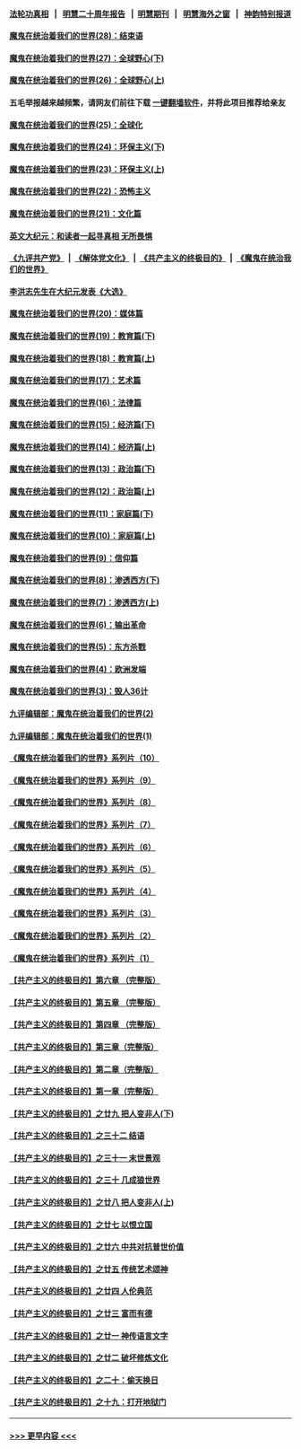 #### [法轮功真相](https://github.com/gfw-breaker/truth/blob/master/README.md?t=0) &nbsp;&nbsp;|&nbsp;&nbsp; [明慧二十周年报告](https://github.com/gfw-breaker/mh-reports/blob/master/README.md?t=0) &nbsp;&nbsp;|&nbsp;&nbsp;[明慧期刊](https://github.com/gfw-breaker/mh-qikan) &nbsp;&nbsp;|&nbsp;&nbsp; [明慧海外之窗](https://github.com/gfw-breaker/mh-news/blob/master/README.md?t=0) &nbsp;&nbsp;|&nbsp;&nbsp; [神韵特别报道](https://github.com/gfw-breaker/mh-news/blob/master/shenyun.md?t=0)
#### [魔鬼在统治着我们的世界(28)：结束语](../pages/nsc422/n10936246.md?t=07031202) 
#### [魔鬼在统治着我们的世界(27)：全球野心(下)](../pages/nsc422/n10928319.md?t=07031202) 
#### [魔鬼在统治着我们的世界(26)：全球野心(上)](../pages/nsc422/n10900318.md?t=07031202) 
#### 五毛举报越来越频繁，请网友们前往下载 [一键翻墙软件](https://github.com/gfw-breaker/ssr-accounts)，并将此项目推荐给亲友
#### [魔鬼在统治着我们的世界(25)：全球化](../pages/nsc422/n10788205.md?t=07031202) 
#### [魔鬼在统治着我们的世界(24)：环保主义(下)](../pages/nsc422/n10695307.md?t=07031202) 
#### [魔鬼在统治着我们的世界(23)：环保主义(上)](../pages/nsc422/n10688613.md?t=07031202) 
#### [魔鬼在统治着我们的世界(22)：恐怖主义](../pages/nsc422/n10614727.md?t=07031202) 
#### [魔鬼在统治着我们的世界(21)：文化篇](../pages/nsc422/n10597706.md?t=07031202) 
#### [英文大纪元：和读者一起寻真相 无所畏惧](../pages/nsc422/n12542027.md?t=07031202) 
#### [《九评共产党》](https://github.com/begood0513/9ping.md/blob/master/README.md) &nbsp;|&nbsp; [《解体党文化》](../../../../jtdwh.md/blob/master/README.md)  &nbsp;|&nbsp; [《共产主义的终极目的》](../../../../gczydzjmd.md/blob/master/README.md) &nbsp;|&nbsp; [《魔鬼在统治我们的世界》](../../../../mgztzwmdsj.md/blob/master/README.md) 
#### [李洪志先生在大纪元发表《大选》](../pages/nsc422/n12534746.md?t=07031202) 
#### [魔鬼在统治着我们的世界(20)：媒体篇](../pages/nsc422/n10586579.md?t=07031202) 
#### [魔鬼在统治着我们的世界(19)：教育篇(下)](../pages/nsc422/n10564808.md?t=07031202) 
#### [魔鬼在统治着我们的世界(18)：教育篇(上)](../pages/nsc422/n10526970.md?t=07031202) 
#### [魔鬼在统治着我们的世界(17)：艺术篇](../pages/nsc422/n10499093.md?t=07031202) 
#### [魔鬼在统治着我们的世界(16)：法律篇](../pages/nsc422/n10485969.md?t=07031202) 
#### [魔鬼在统治着我们的世界(15)：经济篇(下)](../pages/nsc422/n10469975.md?t=07031202) 
#### [魔鬼在统治着我们的世界(14)：经济篇(上)](../pages/nsc422/n10457370.md?t=07031202) 
#### [魔鬼在统治着我们的世界(13)：政治篇(下)](../pages/nsc422/n10448270.md?t=07031202) 
#### [魔鬼在统治着我们的世界(12)：政治篇(上)](../pages/nsc422/n10444576.md?t=07031202) 
#### [魔鬼在统治着我们的世界(11)：家庭篇(下)](../pages/nsc422/n10440961.md?t=07031202) 
#### [魔鬼在统治着我们的世界(10)：家庭篇(上)](../pages/nsc422/n10435448.md?t=07031202) 
#### [魔鬼在统治着我们的世界(9)：信仰篇](../pages/nsc422/n10432159.md?t=07031202) 
#### [魔鬼在统治着我们的世界(8)：渗透西方(下)](../pages/nsc422/n10429603.md?t=07031202) 
#### [魔鬼在统治着我们的世界(7)：渗透西方(上)](../pages/nsc422/n10426013.md?t=07031202) 
#### [魔鬼在统治着我们的世界(6)：输出革命](../pages/nsc422/n10421536.md?t=07031202) 
#### [魔鬼在统治着我们的世界(5)：东方杀戮](../pages/nsc422/n10417707.md?t=07031202) 
#### [魔鬼在统治着我们的世界(4)：欧洲发端](../pages/nsc422/n10414890.md?t=07031202) 
#### [魔鬼在统治着我们的世界(3)：毁人36计](../pages/nsc422/n10411583.md?t=07031202) 
#### [九评编辑部：魔鬼在统治着我们的世界(2)](../pages/nsc422/n10410036.md?t=07031202) 
#### [九评编辑部：魔鬼在统治着我们的世界(1)](../pages/nsc422/n10406825.md?t=07031202) 
#### [《魔鬼在统治着我们的世界》系列片（10）](../pages/nsc422/n12292670.md?t=07031202) 
#### [《魔鬼在统治着我们的世界》系列片（9）](../pages/nsc422/n12290859.md?t=07031202) 
#### [《魔鬼在统治着我们的世界》系列片（8）](../pages/nsc422/n12287445.md?t=07031202) 
#### [《魔鬼在统治着我们的世界》系列片（7）](../pages/nsc422/n12283425.md?t=07031202) 
#### [《魔鬼在统治着我们的世界》系列片（6）](../pages/nsc422/n12282314.md?t=07031202) 
#### [《魔鬼在统治着我们的世界》系列片（5）](../pages/nsc422/n12281419.md?t=07031202) 
#### [《魔鬼在统治着我们的世界》系列片（4）](../pages/nsc422/n12274024.md?t=07031202) 
#### [《魔鬼在统治着我们的世界》系列片（3）](../pages/nsc422/n12271322.md?t=07031202) 
#### [《魔鬼在统治着我们的世界》系列片（2）](../pages/nsc422/n12269049.md?t=07031202) 
#### [《魔鬼在统治着我们的世界》系列片（1）](../pages/nsc422/n12267575.md?t=07031202) 
#### [【共产主义的终极目的】第六章 （完整版）](../pages/nsc422/n11428913.md?t=07031202) 
#### [【共产主义的终极目的】第五章 （完整版）](../pages/nsc422/n11428912.md?t=07031202) 
#### [【共产主义的终极目的】第四章 （完整版）](../pages/nsc422/n11428907.md?t=07031202) 
#### [【共产主义的终极目的】第三章（完整版）](../pages/nsc422/n11428848.md?t=07031202) 
#### [【共产主义的终极目的】第二章（完整版）](../pages/nsc422/n11428831.md?t=07031202) 
#### [【共产主义的终极目的】第一章（完整版）](../pages/nsc422/n11417651.md?t=07031202) 
#### [【共产主义的终极目的】之廿九 把人变非人(下)](../pages/nsc422/n11344140.md?t=07031202) 
#### [【共产主义的终极目的】之三十二 结语](../pages/nsc422/n11360535.md?t=07031202) 
#### [【共产主义的终极目的】之三十一 末世景观](../pages/nsc422/n11351129.md?t=07031202) 
#### [【共产主义的终极目的】之三十 几成狼世界](../pages/nsc422/n11348280.md?t=07031202) 
#### [【共产主义的终极目的】之廿八 把人变非人(上)](../pages/nsc422/n11340492.md?t=07031202) 
#### [【共产主义的终极目的】之廿七 以恨立国](../pages/nsc422/n11336944.md?t=07031202) 
#### [【共产主义的终极目的】之廿六 中共对抗普世价值](../pages/nsc422/n11324785.md?t=07031202) 
#### [【共产主义的终极目的】之廿五 传统艺术颂神](../pages/nsc422/n11296396.md?t=07031202) 
#### [【共产主义的终极目的】之廿四 人伦典范](../pages/nsc422/n11296397.md?t=07031202) 
#### [【共产主义的终极目的】之廿三 富而有德](../pages/nsc422/n11283598.md?t=07031202) 
#### [【共产主义的终极目的】之廿一 神传语言文字](../pages/nsc422/n11263265.md?t=07031202) 
#### [【共产主义的终极目的】之廿二 破坏修炼文化](../pages/nsc422/n11245728.md?t=07031202) 
#### [【共产主义的终极目的】之二十：偷天换日](../pages/nsc422/n11238846.md?t=07031202) 
#### [【共产主义的终极目的】之十九：打开地狱门](../pages/nsc422/n11206376.md?t=07031202) 

----
#### [ >>> 更早内容 <<< ](../indexes/nsc422-earlier.md)
